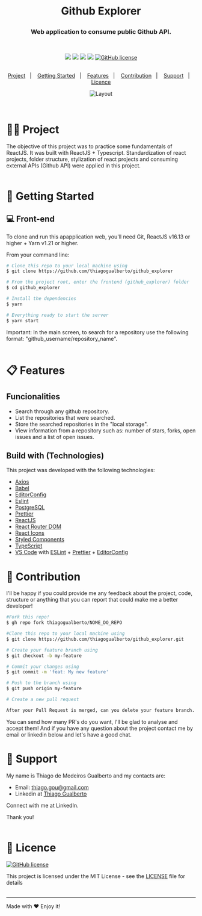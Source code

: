 <h1 align="center">
    <p>Github Explorer</p>
</h1>

<h3 align="center">
    <!-- Descrição do projeto  -->
    Web application to consume public Github API.
</h3>

</br>

<div align="center">

[![](https://img.shields.io/badge/made%20by-ThiagoGualberto-%237159C1)](https://www.linkedin.com/in/thiagogualberto84)
[![](https://img.shields.io/badge/react-16.13.1-informational?logo=react)](https://github.com/facebook/react/blob/master/CHANGELOG.md#16120-november-14-2019)
![](https://img.shields.io/github/repo-size/thiagogualberto/github_explorer.svg)
[![](https://img.shields.io/github/last-commit/thiagogualberto/github_explorer.svg?color=red)](https://github.com/thiagogualberto/github_explorer/commits/master)
[![GitHub license](https://img.shields.io/github/license/mashape/apistatus.svg)](https://github.com/thiagogualberto/github_explorer/blob/master/LICENSE.md)
</br></br>

<p align="center">
  <a href="#man_technologist-project">Project</a>&nbsp;&nbsp;&nbsp;|&nbsp;&nbsp;&nbsp;
  <a href="#rocket-getting-started">Getting Started</a>&nbsp;&nbsp;&nbsp;|&nbsp;&nbsp;&nbsp;
  <a href="#clipboard-features">Features</a>&nbsp;&nbsp;&nbsp;|&nbsp;&nbsp;&nbsp;
  <a href="#thinking-contribution">Contribution</a>&nbsp;&nbsp;&nbsp;|&nbsp;&nbsp;&nbsp;
  <a href="#pushpin-support">Support</a>&nbsp;&nbsp;&nbsp;|&nbsp;&nbsp;&nbsp;
  <a href="#memo-licence">Licence</a>
</p>

<p id="insomniaButton" align="center">
  <img alt="Layout" src="https://res.cloudinary.com/eliasgcf/image/upload/v1586302738/assets/previewApp_fnt7hm.png">
</p>

</div>
</br>

# :man_technologist: Project
The objective of this project was to practice some fundamentals of ReactJS. It was built with ReactJS + Typescript. Standardization of react projects, folder structure, stylization of react projects and consuming external APIs (Github API) were applied in this project.
</br></br>

# :rocket: Getting Started
## :computer: Front-end
To clone and run this apapplication web, you'll need Git, ReactJS v16.13 or higher + Yarn v1.21 or higher. </br>

From your command line:

```bash
# Clone this repo to your local machine using
$ git clone https://github.com/thiagogualberto/github_explorer

# From the project root, enter the frontend (github_explorer) folder
$ cd github_explorer

# Install the dependencies
$ yarn

# Everything ready to start the server
$ yarn start
```
Important: In the main screen, to search for a repository use the following format: "github_username/repository_name".
</br></br>

# :clipboard: Features
## Funcionalities
* Search through any github repository.
* List the repositories that were searched.
* Store the searched repositories in the "local storage".
* View information from a repository such as: number of stars, forks, open issues and a list of open issues.

## Build with (Technologies)
This project was developed with the following technologies:
* [Axios](https://github.com/axios/axios)
* [Babel](https://babeljs.io/)
* [EditorConfig](https://editorconfig.org/)
* [Eslint](https://eslint.org/)
* [PostgreSQL](https://www.postgresql.org/)
* [Prettier](https://prettier.io/)
* [ReactJS](https://reactjs.org/)
* [React Router DOM](https://reacttraining.com/react-router/)
* [React Icons](https://react-icons.netlify.com/#/)
* [Styled Components](https://styled-components.com/)
* [TypeScript](https://www.typescriptlang.org/)
* [VS Code](https://code.visualstudio.com/) with [ESLint](https://eslint.org/) + [Prettier](https://prettier.io/) + [EditorConfig](https://editorconfig.org/)

# :thinking: Contribution
I'll be happy if you could provide me any feedback about the project, code, structure or anything that you can report that could make me a better developer!

```bash
#Fork this repo!
$ gh repo fork thiagogualberto/NOME_DO_REPO

#Clone this repo to your local machine using
$ git clone https://github.com/thiagogualberto/github_explorer.git

# Create your feature branch using
$ git checkout -b my-feature

# Commit your changes using
$ git commit -m 'feat: My new feature'

# Push to the branch using
$ git push origin my-feature

# Create a new pull request

After your Pull Request is merged, can you delete your feature branch.
```

You can send how many PR's do you want, I'll be glad to analyse and accept them! And if you have any question about the project contact me by email or linkedin below and let's have a good chat.

# :pushpin: Support
My name is Thiago de Medeiros Gualberto and my contacts are:

* Email: <thiago.gou@gmail.com>
* Linkedin at [Thiago Gualberto](https://www.linkedin.com/in/thiagogualberto84/)

Connect with me at LinkedIn.

Thank you!
</br></br>

# :memo: Licence

[![GitHub license](https://img.shields.io/github/license/mashape/apistatus.svg)](https://github.com/thiagogualberto/github_explorer/blob/master/LICENSE.md)

This project is licensed under the MIT License - see the [LICENSE](LICENSE.md) file for details
</br></br>

---
Made with ♥ Enjoy it!
